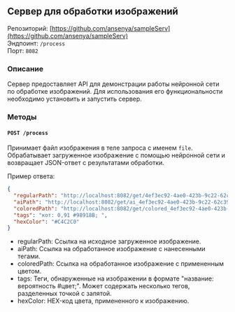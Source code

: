 ## Сервер для обработки изображений

Репозиторий: [https://github.com/ansenya/sampleServ](https://github.com/ansenya/sampleServ)  
Эндпоинт: `/process`  
Порт: `8082`  

### Описание

Сервер предоставляет API для демонстрации работы нейронной сети по обработке изображений. Для использования его функциональности необходимо установить и запустить сервер.

### Методы

#### `POST /process`

Принимает файл изображения в теле запроса с именем `file`. Обрабатывает загруженное изображение с помощью нейронной сети и возвращает JSON-ответ с результатами обработки.

Пример ответа:

```json
{
  "regularPath": "http://localhost:8082/get/4ef3ec92-4ae0-423b-9c22-62c39cd16a01.jpg",
  "aiPath": "http://localhost:8082/get/ai_4ef3ec92-4ae0-423b-9c22-62c39cd16a01.jpg",
  "coloredPath": "http://localhost:8082/get/colored_4ef3ec92-4ae0-423b-9c22-62c39cd16a01.jpg",
  "tags": "кот: 0,91 #98918B; ",
  "hexColor": "#C4C2C0"
}
```

- regularPath: Ссылка на исходное загруженное изображение.
- aiPath: Ссылка на обработанное изображение с нанесенными тегами.
- coloredPath: Ссылка на обработанное изображение с примененным цветом.
- tags: Теги, обнаруженные на изображении в формате "название: вероятность #цвет;". Может содержать несколько тегов, разделенных точкой с запятой.
- hexColor: HEX-код цвета, примененного к изображению.
